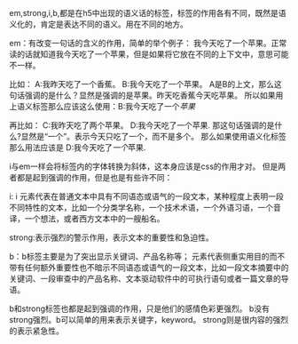 em,strong,i,b,都是在h5中出现的语义话的标签，标签的作用各有不同，既然是语义化的，肯定是表达不同的语义。用在不同的地方。

em：有改变一句话的含义的作用，简单的举个例子：
  我今天吃了一个苹果。正常读的话就知道我今天吃了一个苹果，但是如果将它放在不同的上下文中，意思可能不一样。

  比如：
  A:我昨天吃了一个香蕉。
  B:我今天吃了一个苹果。
  A是B的上文，那么这句话强调的是什么？显然是强调的是苹果。昨天吃香蕉今天吃苹果。
  所以如果用上语义标签那么应该这么使用：B:我今天吃了一个<em>苹果</em>

  再比如：
  C:我昨天吃了两个苹果。
  D:我今天吃了一个苹果.
  那这句话强调的是什么?显然是“一个”。表示今天只吃了一个，而不是多个。
  那么如果使用语义化标签那么用法应该是 D:我今天吃了<em>一个</em>苹果.

  i与em一样会将标签内的字体转换为斜体，这本身应该是css的作用才对。
  但是两者都是起到强调的作用，但是也是有些许不同：


  i: i 元素代表在普通文本中具有不同语态或语气的一段文本，某种程度上表明一段不同特性的文本，比如一个分类学名称，一个技术术语，一个外语习语，一个音译，一个想法，或者西方文本中的一艘船名。





  strong:表示强烈的警示作用，表示文本的重要性和急迫性。

  b：b标签主要是为了突出显示关键词、产品名称等；
  元素代表侧重实用目的而不带有任何额外重要性也不暗示不同语态或语气的一段文本，比如一段文本摘要中的关键词、一段审查中的产品名称、文本驱动软件中的可执行语句或者一篇文章的导语。


  b和strong标签也都是起到强调的作用，只是他们的感情色彩更强烈。
  b没有strong强烈。b可以简单的用来表示关键字，keyword。
  strong则是很内容的强烈的表示紧急性。
